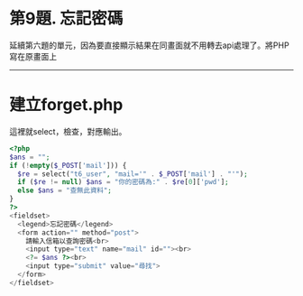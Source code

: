 # 第9題. 忘記密碼

延續第六題的單元，因為要直接顯示結果在同畫面就不用轉去api處理了。將PHP寫在原畫面上

---

# 建立forget.php

這裡就select，檢查，對應輸出。

```php
<?php
$ans = "";
if (!empty($_POST['mail'])) {
  $re = select("t6_user", "mail='" . $_POST['mail'] . "'");
  if ($re != null) $ans = "你的密碼為:" . $re[0]['pwd'];
  else $ans = "查無此資料";
}
?>
<fieldset>
  <legend>忘記密碼</legend>
  <form action="" method="post">
    請輸入信箱以查詢密碼<br>
    <input type="text" name="mail" id=""><br>
    <?= $ans ?><br>
    <input type="submit" value="尋找">
  </form>
</fieldset>
```



